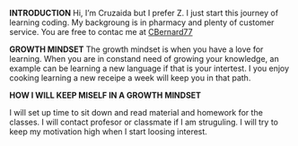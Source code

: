 **INTRODUCTION**
Hi, I’m Cruzaida but I prefer Z. I just start this journey of learning coding. My backgroung is in pharmacy and plenty of customer service. You are free to contac me at [CBernard77](https://github.com/CBernard77)

**GROWTH MINDSET**
  The growth mindset is when you have a love for learning. When you are in constand need of growing your knowledge, an example can be learning a new language if that is your intertest. I you enjoy cooking learning a new receipe a week will keep you in that path. 

**HOW I WILL KEEP MISELF IN A GROWTH MINDSET**

  I will set up time to sit down and read material and homework for the classes.
  I will contact profesor or classmate if I am struguling.
  I will try to keep my motivation high when I start loosing interest.

